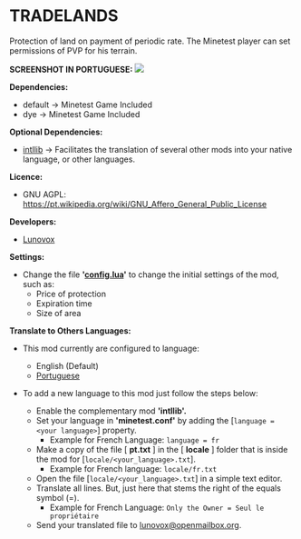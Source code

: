 # TRADELANDS

Protection of land on payment of periodic rate. The Minetest player can set permissions of PVP for his terrain.

**SCREENSHOT IN PORTUGUESE:**
![](https://github.com/Lunovox/tradelands/raw/master/screenshot.png)

**Dependencies:**
  * default → Minetest Game Included
  * dye → Minetest Game Included

**Optional Dependencies:**
  * [intllib](https://github.com/minetest-mods/intllib) → Facilitates the translation of several other mods into your native language, or other languages.
  
**Licence:**
 * GNU AGPL: https://pt.wikipedia.org/wiki/GNU_Affero_General_Public_License

**Developers:**
 * [Lunovox](mailto:lunovox@openmailbox.org)

**Settings:**
  * Change the file **'[config.lua](https://github.com/Lunovox/tradelands/blob/master/config.lua)'** to change the initial settings of the mod, such as:
	* Price of protection
	* Expiration time
	* Size of area

**Translate to Others Languages:**

* This mod currently are configured to language:
	* English (Default)
	* [Portuguese](https://raw.githubusercontent.com/Lunovox/tradelands/master/locale/pt.txt)

* To add a new language to this mod just follow the steps below:
	* Enable the complementary mod **'intllib'.**
	* Set your language in **'minetest.conf'** by adding the [````language = <your language>````] property. 
		* Example for French Language: ````language = fr````
	* Make a copy of the file [ **pt.txt** ] in the [ **locale** ] folder that is inside the mod for [````locale/<your_language>.txt````]. 
		* Example for French language: ````locale/fr.txt````
	* Open the file [````locale/<your_language>.txt````] in a simple text editor.
	* Translate all lines. But, just here that stems the right of the equals symbol (=). 
		* Example for French Language: ````Only the Owner = Seul le propriétaire````
	* Send your translated file to [lunovox@openmailbox.org](mailto:lunovox@openmailbox.org).

